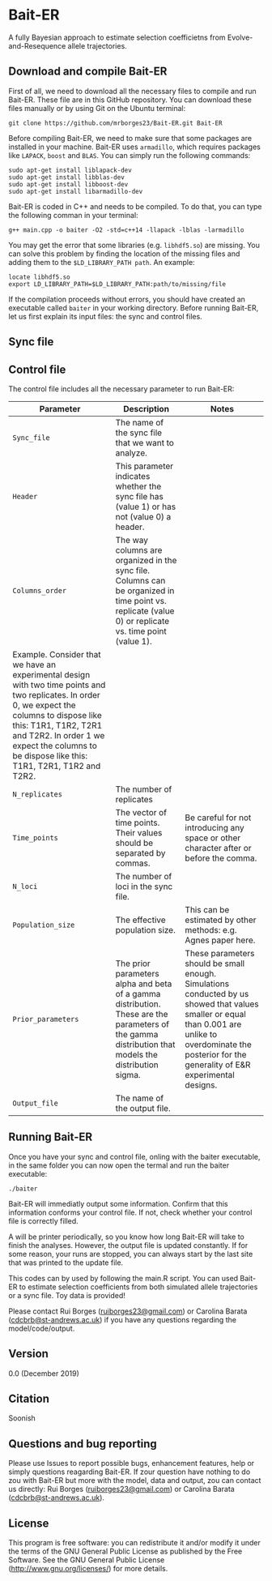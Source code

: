 # Bait-ER

A fully Bayesian approach to estimate selection coefficietns from Evolve-and-Resequence allele trajectories.

## Download and compile Bait-ER

First of all, we need to download all the necessary files to compile and run Bait-ER. These file are in this GitHub repository. You can download these files manually or by using Git on the Ubuntu terminal:


```
git clone https://github.com/mrborges23/Bait-ER.git Bait-ER

```

Before compiling Bait-ER, we need to make sure that some packages are installed in your machine. Bait-ER uses `armadillo`, which requires packages like `LAPACK`, `boost` and `BLAS`. You can simply run the following commands:


```
sudo apt-get install liblapack-dev
sudo apt-get install libblas-dev
sudo apt-get install libboost-dev
sudo apt-get install libarmadillo-dev

```

Bait-ER is coded in C++ and needs to be compiled. To do that, you can type the following comman in your terminal:


```
g++ main.cpp -o baiter -O2 -std=c++14 -llapack -lblas -larmadillo

```

You may get the error that some libraries (e.g. `libhdf5.so`) are missing. You can solve this problem by finding the location of the missing files and adding them to the `$LD_LIBRARY_PATH path`. An example:


```
locate libhdf5.so
export LD_LIBRARY_PATH=$LD_LIBRARY_PATH:path/to/missing/file

```

If the compilation proceeds without errors, you should have created an executable called `baiter` in your working directory. Before running Bait-ER, let us first explain its input files: the sync and control files.

## Sync file



## Control file

The control file includes all the necessary parameter to run Bait-ER:

|Parameter|Description|Notes|
|---      |---        |---  |
|`Sync_file`|The name of the sync file that we want to analyze.||
|`Header`|This parameter indicates whether the sync file has (value 1) or has not (value 0) a header.||
|`Columns_order`| The way columns are organized in the sync file. Columns can be organized in time point vs. replicate (value 0) or replicate vs. time point (value 1). |
Example. Consider that we have an experimental design with two time points and two replicates.  In order 0, we expect the columns to dispose like this: T1R1, T1R2, T2R1 and T2R2. In order 1 we expect the columns to be dispose like this: T1R1, T2R1, T1R2 and T2R2. |
|`N_replicates`|The number of replicates| |
|`Time_points` |The vector of time points. Their values should be separated by commas. | Be careful for not introducing any space or other character after or before the comma.|
|`N_loci` |The number of loci in the sync file.| |
|`Population_size` |The effective population size. |This can be estimated by other methods: e.g. Agnes paper here. |
|`Prior_parameters`|The prior parameters alpha and beta of a gamma distribution. These are the parameters of the gamma distribution that models the distribution sigma. | These parameters should be small enough. Simulations conducted by us showed that values smaller or equal than 0.001 are unlike to overdominate the posterior for the generality of E&R experimental designs. |
|`Output_file`|The name of the output file. ||






## Running Bait-ER

Once you have your sync and control file, onling with the baiter executable, in the same folder you can now open the termal and run the baiter executable:

```
./baiter 
```

Bait-ER will immediatly output some information. Confirm that this information conforms your control file. If not, check whether your control file is correctly filled. 

A will be printer periodically, so you know how long Bait-ER will take to finish the analyses. However, the output file is updated constantly. If for some reason, your runs are stopped, you can always start by the last site that was printed to the update file.  




This codes can by used by following the main.R script. You can used Bait-ER to estimate selection coefficients from both simulated allele trajectories or a sync file. Toy data is provided!

Please contact Rui Borges (ruiborges23@gmail.com) or Carolina Barata (cdcbrb@st-andrews.ac.uk) if you have any questions regarding the model/code/output.





## Version 
0.0 (December 2019)


## Citation

Soonish


## Questions and bug reporting

Please use Issues to report possible bugs, enhancement features, help or simply questions reagarding Bait-ER. If zour question have nothing to do zou with Bait-ER but more with the model, data and output, zou can contact us directly: Rui Borges (ruiborges23@gmail.com) or Carolina Barata (cdcbrb@st-andrews.ac.uk).


## License

This program is free software: you can redistribute it and/or modify it under the terms of the GNU General Public License as published by the Free Software. See the GNU General Public License (http://www.gnu.org/licenses/) for more details.
